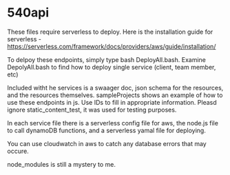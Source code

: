 # 540api

These files require serverless to deploy. Here is the installation guide
for serverless - https://serverless.com/framework/docs/providers/aws/guide/installation/

To delpoy these endpoints, simply type bash DeployAll.bash. Examine DepolyAll.bash to find how to
deploy single service (client, team member, etc)

Included witht he services is a swaager doc, json schema for the resources, and the resources themselves.
sampleProjects shows an example of how to use these endpoints in js. Use IDs to fill in appropriate information.
Pleasd ignore static_content_test, it was used for testing purposes.

In each service file there is a serverless config file for aws, the node.js file to call dynamoDB functions, and
a serverless yamal file for deploying.

You can use cloudwatch in aws to catch any database errors that may occure.

node_modules is still a mystery to me. 
